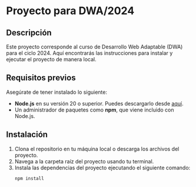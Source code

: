 # Proyecto para DWA/2024

## Descripción
Este proyecto corresponde al curso de Desarrollo Web Adaptable (DWA) para el ciclo 2024. Aquí encontrarás las instrucciones para instalar y ejecutar el proyecto de manera local.

## Requisitos previos
Asegúrate de tener instalado lo siguiente:
- **Node.js** en su versión 20 o superior. Puedes descargarlo desde [aquí](https://nodejs.org/).
- Un administrador de paquetes como **npm**, que viene incluido con Node.js.

## Instalación
1. Clona el repositorio en tu máquina local o descarga los archivos del proyecto.
2. Navega a la carpeta raíz del proyecto usando tu terminal.
3. Instala las dependencias del proyecto ejecutando el siguiente comando:
   ```bash
   npm install
